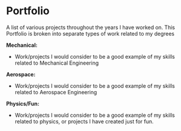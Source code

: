 # Portfolio
A list of various projects throughout the years I have worked on. This Portfolio is broken into separate types of work related to my degrees

**Mechanical:**
-  Work/projects I would consider to be a good example of my skills related to Mechanical Engineering

**Aerospace:**
-  Work/projects I would consider to be a good example of my skills related to Aerospace Engineering

**Physics/Fun:**
-  Work/projects I would consider to be a good example of my skills related to physics, or projects I have created just for fun.

  
